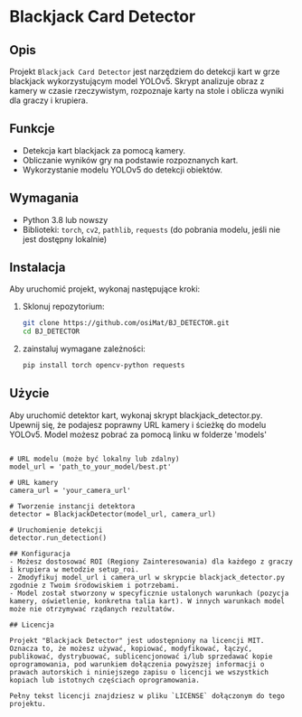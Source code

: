 # Blackjack Card Detector

## Opis
Projekt `Blackjack Card Detector` jest narzędziem do detekcji kart w grze blackjack wykorzystującym model YOLOv5. Skrypt analizuje obraz z kamery w czasie rzeczywistym, rozpoznaje karty na stole i oblicza wyniki dla graczy i krupiera.

## Funkcje
- Detekcja kart blackjack za pomocą kamery.
- Obliczanie wyników gry na podstawie rozpoznanych kart.
- Wykorzystanie modelu YOLOv5 do detekcji obiektów.

## Wymagania
- Python 3.8 lub nowszy
- Biblioteki: `torch`, `cv2`, `pathlib`, `requests` (do pobrania modelu, jeśli nie jest dostępny lokalnie)

## Instalacja
Aby uruchomić projekt, wykonaj następujące kroki:

1. Sklonuj repozytorium:
   ```bash
   git clone https://github.com/osiMat/BJ_DETECTOR.git
   cd BJ_DETECTOR

2. zainstaluj wymagane zależności:
   ```bash
   pip install torch opencv-python requests

## Użycie
Aby uruchomić detektor kart, wykonaj skrypt blackjack_detector.py. Upewnij się, że podajesz poprawny URL kamery i ścieżkę do modelu YOLOv5. Model możesz pobrać za pomocą linku w folderze 'models'
   ```from blackjack_detector import BlackjackDetector

   # URL modelu (może być lokalny lub zdalny)
   model_url = 'path_to_your_model/best.pt'

   # URL kamery
   camera_url = 'your_camera_url'

   # Tworzenie instancji detektora
   detector = BlackjackDetector(model_url, camera_url)

   # Uruchomienie detekcji
   detector.run_detection()

## Konfiguracja
- Możesz dostosować ROI (Regiony Zainteresowania) dla każdego z graczy i krupiera w metodzie setup_roi.
- Zmodyfikuj model_url i camera_url w skrypcie blackjack_detector.py zgodnie z Twoim środowiskiem i potrzebami.
- Model został stworzony w specyficznie ustalonych warunkach (pozycja kamery, oświetlenie, konkretna talia kart). W innych warunkach model może nie otrzymywać rządanych rezultatów.

## Licencja

Projekt "Blackjack Detector" jest udostępniony na licencji MIT. Oznacza to, że możesz używać, kopiować, modyfikować, łączyć, publikować, dystrybuować, sublicencjonować i/lub sprzedawać kopie oprogramowania, pod warunkiem dołączenia powyższej informacji o prawach autorskich i niniejszego zapisu o licencji we wszystkich kopiach lub istotnych częściach oprogramowania.

Pełny tekst licencji znajdziesz w pliku `LICENSE` dołączonym do tego projektu.


